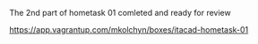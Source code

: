 The 2nd part of hometask 01 comleted and ready for review

https://app.vagrantup.com/mkolchyn/boxes/itacad-hometask-01